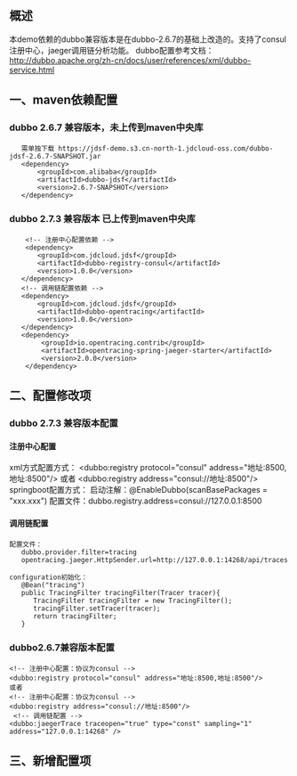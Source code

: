 ## 概述
本demo依赖的dubbo兼容版本是在dubbo-2.6.7的基础上改造的。支持了consul注册中心，jaeger调用链分析功能。
dubbo配置参考文档：http://dubbo.apache.org/zh-cn/docs/user/references/xml/dubbo-service.html

## 一、maven依赖配置
  
 ### dubbo 2.6.7 兼容版本，未上传到maven中央库
       需单独下载 https://jdsf-demo.s3.cn-north-1.jdcloud-oss.com/dubbo-jdsf-2.6.7-SNAPSHOT.jar
       <dependency>
           <groupId>com.alibaba</groupId>
           <artifactId>dubbo-jdsf</artifactId>
           <version>2.6.7-SNAPSHOT</version>
       </dependency>
 ### dubbo 2.7.3 兼容版本 已上传到maven中央库
        <!-- 注册中心配置依赖 -->
        <dependency>
           <groupId>com.jdcloud.jdsf</groupId>
           <artifactId>dubbo-registry-consul</artifactId>
           <version>1.0.0</version>
       </dependency>
       <!-- 调用链配置依赖 -->
       <dependency>
           <groupId>com.jdcloud.jdsf</groupId>
           <artifactId>dubbo-opentracing</artifactId>
           <version>1.0.0</version>
       </dependency>
       <dependency>
            <groupId>io.opentracing.contrib</groupId>
            <artifactId>opentracing-spring-jaeger-starter</artifactId>
            <version>2.0.0</version>
        </dependency>
## 二、配置修改项
 ### dubbo 2.7.3 兼容版本配置
  #### 注册中心配置
   xml方式配置方式：
    <!-- 注册中心配置：协议为consul -->
    <dubbo:registry protocol="consul" address="地址:8500,地址:8500"/>
    或者
    <!-- 注册中心配置：协议为consul -->
    <dubbo:registry address="consul://地址:8500"/>
   springboot配置方式：
    启动注解：@EnableDubbo(scanBasePackages = "xxx.xxx")
    配置文件：dubbo.registry.address=consul://127.0.0.1:8500
    
  #### 调用链配置
    配置文件：
       dubbo.provider.filter=tracing
       opentracing.jaeger.HttpSender.url=http://127.0.0.1:14268/api/traces
    
    configuration初始化：
       @Bean("tracing")
       public TracingFilter tracingFilter(Tracer tracer){
          TracingFilter tracingFilter = new TracingFilter();
          tracingFilter.setTracer(tracer);
          return tracingFilter;
       }
       
 ### dubbo2.6.7兼容版本配置
    <!-- 注册中心配置：协议为consul -->
    <dubbo:registry protocol="consul" address="地址:8500,地址:8500"/>
    或者
    <!-- 注册中心配置：协议为consul -->
    <dubbo:registry address="consul://地址:8500"/>
     <!-- 调用链配置 -->
    <dubbo:jaegerTrace traceopen="true" type="const" sampling="1" address="127.0.0.1:14268" />
## 三、新增配置项

    
